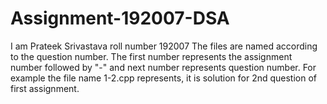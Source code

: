 # Assignment-192007-DSA

I am Prateek Srivastava roll number 192007
The files are named according to the question number. The first number represents the assignment number followed by "-" and next number represents question number.
For example the file name 1-2.cpp represents, it is solution for 2nd question of first assignment.
